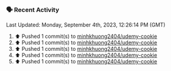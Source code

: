 ### 🗣 Recent Activity

<!--RECENT_ACTIVITY:last_update-->
Last Updated: Monday, September 4th, 2023, 12:26:14 PM (GMT)
<!--RECENT_ACTIVITY:last_update_end-->
<!--RECENT_ACTIVITY:start-->
1. ⬆️ Pushed 1 commit(s) to [minhkhuong2404/udemy-cookie](https://github.com/minhkhuong2404/udemy-cookie)<br>
2. ⬆️ Pushed 1 commit(s) to [minhkhuong2404/udemy-cookie](https://github.com/minhkhuong2404/udemy-cookie)<br>
3. ⬆️ Pushed 1 commit(s) to [minhkhuong2404/udemy-cookie](https://github.com/minhkhuong2404/udemy-cookie)<br>
4. ⬆️ Pushed 1 commit(s) to [minhkhuong2404/udemy-cookie](https://github.com/minhkhuong2404/udemy-cookie)<br>
5. ⬆️ Pushed 1 commit(s) to [minhkhuong2404/udemy-cookie](https://github.com/minhkhuong2404/udemy-cookie)<br>
<!--RECENT_ACTIVITY:end-->

